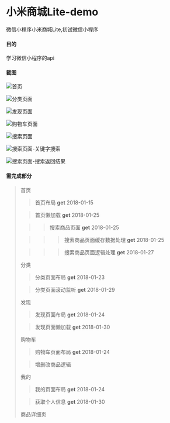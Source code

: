 # 小米商城Lite-demo
微信小程序小米商城Lite,初试微信小程序

#### 目的
学习微信小程序的api

#### 截图

![首页](https://github.com/lxs24sxl/readme_add_pic/raw/master/images/wxproject_mi/index.png)

![分类页面](https://github.com/lxs24sxl/readme_add_pic/raw/master/images/wxproject_mi/category.png)

![发现页面](https://github.com/lxs24sxl/readme_add_pic/raw/master/images/wxproject_mi/discovery.png)

![购物车页面](https://github.com/lxs24sxl/readme_add_pic/raw/master/images/wxproject_mi/cart.png)

![搜索页面](https://github.com/lxs24sxl/readme_add_pic/raw/master/images/wxproject_mi/search.png)

![搜索页面-关键字搜索](https://github.com/lxs24sxl/readme_add_pic/raw/master/images/wxproject_mi/search_key.png)

![搜索页面-搜索返回结果](https://github.com/lxs24sxl/readme_add_pic/raw/master/images/wxproject_mi/search_ret.png)


#### 需完成部分

> 首页
> > 首页布局 **get** 2018-01-15
>
> > 首页懒加载 **get** 2018-01-25
>
> > > 搜索商品页面 **get** 2018-01-25
>
> > > > 搜索商品页面缓存数据处理 **get** 2018-01-25
>
> > > > 搜索商品页面逻辑处理 **get** 2018-01-27
>
> 分类
> > 分类页面布局 **get** 2018-01-23
> 
> > 分类页面滚动监听 **get** 2018-01-29
>
> 发现
> > 发现页面布局 **get** 2018-01-24
>
> > 发现页面懒加载 **get** 2018-01-30
> 
> 购物车
> > 购物车页面布局 **get** 2018-01-24
>
> > 增删改商品逻辑
> 
> 我的
> > 我的页面布局 **get** 2018-01-24
> 
> > 获取个人信息 **get** 2018-01-30
>
> 商品详细页
> 

